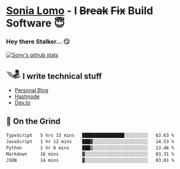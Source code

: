 # [Sonia Lomo](https://sonylomo.github.io/) - I ~~Break~~ ~~Fix~~ Build Software 😇
### Hey there Stalker... 😏 

<a href="https://github.com/sonylomo/github-readme-stats">
  <img align="center" src="https://media.giphy.com/media/lU05nFSW6Y2A/giphy.gif" alt="Sony's github stats" />
</a>

## <img src="assets/devcat.gif" width="40"> I write technical stuff
- [Personal Blog](https://www.sonylomo.dev/blog)
- [Hashnode](https://sonylomo.hashnode.dev/)
- [Dev.to](https://dev.to/sonylomo)

## 🤡 On the Grind
<!--START_SECTION:waka-->

```txt
TypeScript   5 hrs 15 mins   ████████████████░░░░░░░░░   63.63 %
JavaScript   1 hr 12 mins    ███▓░░░░░░░░░░░░░░░░░░░░░   14.53 %
Python       1 hr 6 mins     ███▒░░░░░░░░░░░░░░░░░░░░░   13.46 %
Markdown     16 mins         ▓░░░░░░░░░░░░░░░░░░░░░░░░   03.31 %
JSON         14 mins         ▓░░░░░░░░░░░░░░░░░░░░░░░░   03.01 %
```

<!--END_SECTION:waka-->

